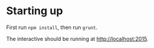 # Starting up

First run `npm install`, then run `grunt`.

The interactive should be running at [http://localhost:2015](http://localhost:2015).
